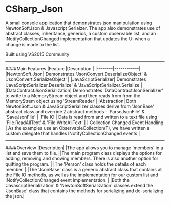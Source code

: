 # CSharp_Json
A small console application that demonstrates json manipulation using NewtonSoftJson & Javascript Serialzer. The app also demonstrates use of abstract classes, inheritance, generics, a custom observable list, and an INotifyCollectionChanged implementation that updates the UI when a change is made to the list.

Built using VS2015 Community

---
####Main Features
|Feature |Description |
|--------|------------|
|NewtonSoft.Json| Demonstrates 'JsonConvert.DeserializeObject' & 'JsonConvert.SerializeObject' |
|JavaScriptSerializer| Demonstrates 'JavaScriptSerializer.Deserialize' & 'JavaScriptSerializer.Serialize |
|DataContractJsonSerialization| Demonstrates 'DataContractJsonSerializer' to write to a MemoryStream object and then reads from from the MemoryStrem object using 'StreamReader'|
|Abstraction| Both NewtonSoft.Json & JavaScriptSerializer classes derive from 'JsonBase' abstract class and override 2 abstract methods - 'ParseJsonFile' & 'SaveJsonFile' |
|File IO | Data is read from and written to a text file using 'File.ReadAllText' & 'File.WriteAllText' |
| Collection Changed Event Handling | As the examples use an ObservableCollection(T), we have written a custom delegate that handles INotifyCollectionChanged events |

---

####Overview
|Description|
|The app allows you to manage 'members' in a list and save them to file.|
|The main program class displays the options for adding, removing and showing members. There is also another option for quitting the program. |
|The 'Person' class holds the details of each member. |
|The 'JsonBase' class is a generic abstract class that contains all the File IO methods, as well as the implementation for our custom list and INotifyCollectionChanged event implementation. |
|Both the 'JavascriptSerialization' & 'NewtonSoftSerialization' classes extend the 'JsonBase' class that contains the methods for serializing and de-serializing the json.|

